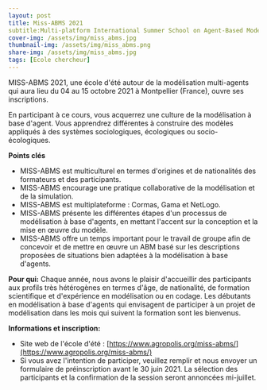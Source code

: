 ```yaml
---
layout: post
title: Miss-ABMS 2021
subtitle:Multi-platform International Summer School on Agent-Based Modelling & Simulation for Renewable Resources Management
cover-img: /assets/img/miss_abms.jpg
thumbnail-img: /assets/img/miss_abms.png
share-img: /assets/img/miss_abms.jpg
tags: [Ecole chercheur]
---
```

MISS-ABMS 2021, une école d'été autour de la modélisation multi-agents qui aura lieu du 04 au 15 octobre 2021 à Montpellier (France), ouvre ses inscriptions.

En participant à ce cours, vous acquerrez une culture de la modélisation à base d'agent. Vous apprendrez différentes à construire des modèles appliqués à des systèmes sociologiques, écologiques ou socio-écologiques.

**Points clés**
* MISS-ABMS est multiculturel en termes d'origines et de nationalités des formateurs et des participants.
* MISS-ABMS encourage une pratique collaborative de la modélisation et de la simulation.
* MISS-ABMS est multiplateforme : Cormas, Gama et NetLogo.
* MISS-ABMS présente les différentes étapes d'un processus de modélisation à base d'agents, en mettant l'accent sur la conception et la mise en œuvre du modèle.
* MISS-ABMS offre un temps important pour le travail de groupe afin de concevoir et de mettre en œuvre un ABM basé sur les descriptions proposées de situations bien adaptées à la modélisation à base d'agents.

**Pour qui:**
     Chaque année, nous avons le plaisir d'accueillir des participants aux profils très hétérogènes en termes d'âge, de nationalité, de formation scientifique et d'expérience en modélisation ou en codage. Les débutants en modélisation à base d'agents qui envisagent de participer à un projet de modélisation dans les mois qui suivent la formation sont les bienvenus.

**Informations et inscription:**
* Site web de l'école d'été : [https://www.agropolis.org/miss-abms/](https://www.agropolis.org/miss-abms/)
* Si vous avez l'intention de participer, veuillez remplir et nous envoyer un formulaire de préinscription avant le 30 juin 2021. La sélection des participants et la confirmation de la session seront annoncées mi-juillet.

